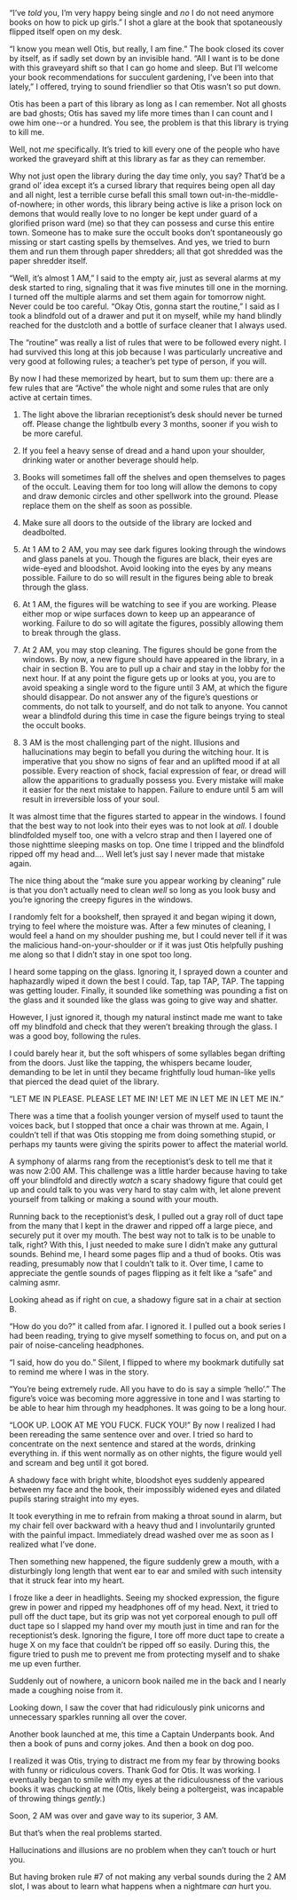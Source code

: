 “I’ve *told* you, I’m very happy being single and *no* I do not need anymore books on how to pick up girls.” I shot a glare at the book that spotaneously flipped itself open on my desk. 

“I know you mean well Otis, but really, I am fine.” The book closed its cover by itself, as if sadly set down by an invisible hand. “All I want is to be done with this graveyard shift so that I can go home and sleep. But I’ll welcome your book recommendations for succulent gardening, I’ve been into that lately,” I offered, trying to sound friendlier so that Otis wasn’t so put down.

Otis has been a part of this library as long as I can remember. Not all ghosts are bad ghosts; Otis has saved my life more times than I can count and I owe him one--or a hundred. You see, the problem is that this library is trying to kill me.

Well, not *me* specifically. It’s tried to kill every one of the people who have worked the graveyard shift at this library as far as they can remember.

Why not just open the library during the day time only, you say? That’d be a grand ol’ idea except it’s a cursed library that requires being open all day and all night, lest a terrible curse befall this small town out-in-the-middle-of-nowhere; in other words, this library being active is like a prison lock on demons that would really love to no longer be kept under guard of a glorified prison ward (me) so that they can possess and curse this entire town. Someone has to make sure the occult books don’t spontaneously go missing or start casting spells by themselves. And yes, we tried to burn them and run them through paper shredders; all that got shredded was the paper shredder itself.

“Well, it’s almost 1 AM,” I said to the empty air, just as several alarms at my desk started to ring, signaling that it was five minutes till one in the morning. I turned off the multiple alarms and set them again for tomorrow night. Never could be too careful. “Okay Otis, gonna start the routine,” I said as I took a blindfold out of a drawer and put it on myself, while my hand blindly reached for the dustcloth and a bottle of surface cleaner that I always used.

The “routine” was really a list of rules that were to be followed every night. I had survived this long at this job because I was particularly uncreative and very good at following rules; a teacher’s pet type of person, if you will. 

By now I had these memorized by heart, but to sum them up: there are a few rules that are “Active” the whole night and some rules that are only active at certain times.

1. The light above the librarian receptionist’s desk should never be turned off. Please change the lightbulb every 3 months, sooner if you wish to be more careful.  

2. If you feel a heavy sense of dread and a hand upon your shoulder, drinking water or another beverage should help.
3. Books will sometimes fall off the shelves and open themselves to pages of the occult. Leaving them for too long will allow the demons to copy and draw demonic circles and other spellwork into the ground. Please replace them on the shelf as soon as possible.
4. Make sure all doors to the outside of the library are locked and deadbolted.  

5. At 1 AM to 2 AM, you may see dark figures looking through the windows and glass panels at you. Though the figures are black, their eyes are wide-eyed and bloodshot. Avoid looking into the eyes by any means possible. Failure to do so will result in the figures being able to break through the glass.  

6. At 1 AM, the figures will be watching to see if you are working. Please either mop or wipe surfaces down to keep up an appearance of working. Failure to do so will agitate the figures, possibly allowing them to break through the glass.  

7. At 2 AM, you may stop cleaning. The figures should be gone from the windows. By now, a new figure should have appeared in the library, in a chair in section B. You are to pull up a chair and stay in the lobby for the next hour. If at any point the figure gets up or looks at you, you are to avoid speaking a single word to the figure until 3 AM, at which the figure should disappear. Do not answer any of the figure’s questions or comments, do not talk to yourself, and do not talk to anyone. You cannot wear a blindfold during this time in case the figure beings trying to steal the occult books.  

8. 3 AM is the most challenging part of the night. Illusions and hallucinations may begin to befall you during the witching hour. It is imperative that you show no signs of fear and an uplifted mood if at all possible. Every reaction of shock, facial expression of fear, or dread will allow the apparitions to gradually possess you. Every mistake will make it easier for the next mistake to happen. Failure to endure until 5 am will result in irreversible loss of your soul. 

It was almost time that the figures started to appear in the windows. I found that the best way to not look into their eyes was to not look at *all.* I double blindfolded myself too, one with a velcro strap and then I layered one of those nighttime sleeping masks on top. One time I tripped and the blindfold ripped off my head and…. Well let’s just say I never made that mistake again.

The nice thing about the “make sure you appear working by cleaning” rule is that you don’t actually need to clean *well* so long as you look busy and you’re ignoring the creepy figures in the windows.

I randomly felt for a bookshelf, then sprayed it and began wiping it down, trying to feel where the moisture was. After a few minutes of cleaning, I would feel a hand on my shoulder pushing me, but I could never tell if it was the malicious hand-on-your-shoulder or if it was just Otis helpfully pushing me along so that I didn’t stay in one spot too long.

I heard some tapping on the glass. Ignoring it, I sprayed down a counter and haphazardly wiped it down the best I could. Tap, tap TAP, TAP. The tapping was getting louder. Finally, it sounded like something was pounding a fist on the glass and it sounded like the glass was going to give way and shatter. 

However, I just ignored it, though my natural instinct made me want to take off my blindfold and check that they weren’t breaking through the glass. I was a good boy, following the rules.

I could barely hear it, but the soft whispers of some syllables began drifting from the doors. Just like the tapping, the whispers became louder, demanding to be let in until they became frightfully loud human-like yells that pierced the dead quiet of the library.

“LET ME IN PLEASE. PLEASE LET ME IN! LET ME IN LET ME IN LET ME IN.”

There was a time that a foolish younger version of myself used to taunt the voices back, but I stopped that once a chair was thrown at me. Again, I couldn’t tell if that was Otis stopping me from doing something stupid, or perhaps my taunts were giving the spirits power to affect the material world. 

A symphony of alarms rang from the receptionist’s desk to tell me that it was now 2:00 AM. This challenge was a little harder because having to take off your blindfold and directly *watch* a scary shadowy figure that could get up and could talk to you was very hard to stay calm with, let alone prevent yourself from talking or making a sound with your mouth.

Running back to the receptionist’s desk, I pulled out a gray roll of duct tape from the many that I kept in the drawer and ripped off a large piece, and securely put it over my mouth. The best way not to talk is to be unable to talk, right? With this, I just needed to make sure I didn’t make any guttural sounds. Behind me, I heard some pages flip and a thud of books. Otis was reading, presumably now that I couldn’t talk to it. Over time, I came to appreciate the gentle sounds of pages flipping as it felt like a “safe” and calming asmr. 

Looking ahead as if right on cue, a shadowy figure sat in a chair at section B.

“How do you do?” it called from afar. I ignored it. I pulled out a book series I had been reading, trying to give myself something to focus on, and put on a pair of noise-canceling headphones.

“I said, how do you do.” Silent, I flipped to where my bookmark dutifully sat to remind me where I was in the story.

“You’re being extremely rude.  All you have to do is say a simple ‘hello’.” The figure’s voice was becoming more aggressive in tone and I was starting to be able to hear him through my headphones. It was going to be a long hour. 

“LOOK UP. LOOK AT ME YOU FUCK. FUCK YOU!” By now I realized I had been rereading the same sentence over and over. I tried so hard to concentrate on the next sentence and stared at the words, drinking everything in. if this went normally as on other nights, the figure would yell and scream and beg until it got bored.

A shadowy face with bright white, bloodshot eyes suddenly appeared between my face and the book, their impossibly widened eyes and dilated pupils staring straight into my eyes. 

It took everything in me to refrain from making a throat sound in alarm, but my chair fell over backward with a heavy thud and I involuntarily grunted with the painful impact. Immediately dread washed over me as soon as I realized what I’ve done. 

Then something new happened, the figure suddenly grew a mouth, with a disturbingly long length that went ear to ear and smiled with such intensity that it struck fear into my heart.

I froze like a deer in headlights. Seeing my shocked expression, the figure grew in power and ripped my headphones off of my head. Next, it tried to pull off the duct tape, but its grip was not yet corporeal enough to pull off duct tape so I slapped my hand over my mouth just in time and ran for the receptionist’s desk. Ignoring the figure, I tore off more duct tape to create a huge X on my face that couldn’t be ripped off so easily. During this, the figure tried to push me to prevent me from protecting myself and to shake me up even further. 

Suddenly out of nowhere, a unicorn book nailed me in the back and I nearly made a coughing noise from it. 

Looking down, I saw the cover that had ridiculously pink unicorns and unnecessary sparkles running all over the cover. 

Another book launched at me, this time a Captain Underpants book. And then a book of puns and corny jokes. And then a book on dog poo. 

I realized it was Otis, trying to distract me from my fear by throwing books with funny or ridiculous covers. Thank God for Otis. It was working. I eventually began to smile with my eyes at the ridiculousness of the various books it was chucking at me (Otis, likely being a poltergeist, was incapable of throwing things *gently.*)

Soon, 2 AM was over and gave way to its superior, 3 AM. 

But that’s when the real problems started.

Hallucinations and illusions are no problem when they can’t touch or hurt you. 

But having broken rule #7 of not making any verbal sounds during the 2 AM slot, I was about to learn what happens when a nightmare *can* hurt you.